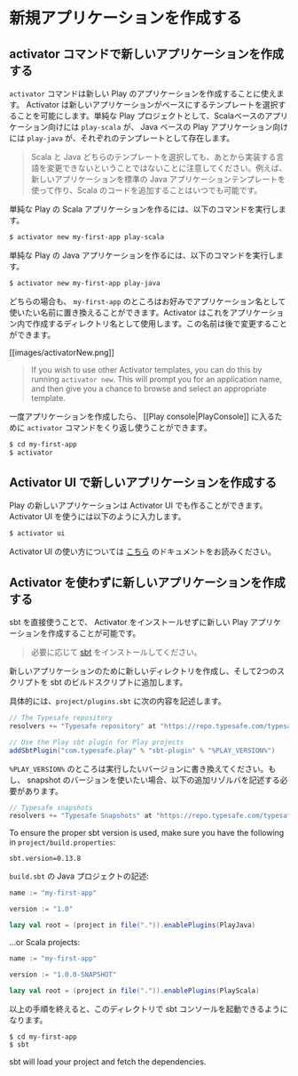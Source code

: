 <!--- Copyright (C) 2009-2015 Typesafe Inc. <http://www.typesafe.com> -->
<!--
# Creating a new application
-->
# 新規アプリケーションを作成する

<!--
## Create a new application with the activator command
-->
## activator コマンドで新しいアプリケーションを作成する

<!--
The `activator` command can be used to create a new Play application.  Activator allows you to select a template that your new application should be based off.  For vanilla Play projects, the names of these templates are `play-scala` for Scala based Play applications, and `play-java` for Java based Play applications.
-->
`activator` コマンドは新しい Play のアプリケーションを作成することに使えます。 Activator は新しいアプリケーションがベースにするテンプレートを選択することを可能にします。単純な Play プロジェクトとして、Scalaベースのアプリケーション向けには `play-scala` が、 Java ベースの Play アプリケーション向けには `play-java` が、それぞれのテンプレートとして存在します。

<!--
> Note that choosing a template for either Scala or Java at this point does not imply that you can’t change language later. For example, you can create a new application using the default Java application template and start adding Scala code whenever you like.
-->
> Scala と Java どちらのテンプレートを選択しても、あとから実装する言語を変更できないということではないことに注意してください。例えば、新しいアプリケーションを標準の Java アプリケーションテンプレートを使って作り、Scala のコードを追加することはいつでも可能です。

<!--
To create a new vanilla Play Scala application, run:
-->
単純な Play の Scala アプリケーションを作るには、以下のコマンドを実行します。

```bash
$ activator new my-first-app play-scala
```

<!--
To create a new vanilla Play Java application, run:
-->
単純な Play の Java アプリケーションを作るには、以下のコマンドを実行します。

```bash
$ activator new my-first-app play-java
```

<!--
In either case, you can replace `my-first-app` with whatever name you want your application to use.  Activator will use this as the directory name to create the application in.  You can change this name later if you choose.
-->
どちらの場合も、 `my-first-app` のところはお好みでアプリケーション名として使いたい名前に置き換えることができます。Activator はこれをアプリケーション内で作成するディレクトリ名として使用します。この名前は後で変更することができます。

[[images/activatorNew.png]]

> If you wish to use other Activator templates, you can do this by running `activator new`. This will prompt you for an application name, and then give you a chance to browse and select an appropriate template.

<!--
Once the application has been created you can use the `activator` command again to enter the [[Play console|PlayConsole]].
-->
一度アプリケーションを作成したら、 [[Play console|PlayConsole]] に入るために `activator` コマンドをくり返し使うことができます。

```bash
$ cd my-first-app
$ activator
```

<!--
## Create a new application with the Activator UI
-->
## Activator UI で新しいアプリケーションを作成する

<!--
New Play applications can also be created with the Activator UI.  To use the Activator UI, run:
-->
Play の新しいアプリケーションは Activator UI でも作ることができます。 Activator UI を使うには以下のように入力します。

```bash
$ activator ui
```

<!--
You can read the documentation for using the Activator UI [here](https://typesafe.com/activator/docs).
-->
Activator UI の使い方については [こちら](https://typesafe.com/activator/docs) のドキュメントをお読みください。

<!--
## Create a new application without Activator
-->
## Activator を使わずに新しいアプリケーションを作成する

<!--
It is also possible to create a new Play application without installing Activator, using sbt directly.
-->
sbt を直接使うことで、 Activator をインストールせずに新しい Play アプリケーションを作成することが可能です。

<!--
> First install [sbt](http://www.scala-sbt.org/) if needed.
-->
> 必要に応じて [sbt](http://www.scala-sbt.org/) をインストールしてください。

<!--
Create a new directory for your new application and configure your sbt build script with two additions.
-->
新しいアプリケーションのために新しいディレクトリを作成し、そして2つのスクリプトを sbt のビルドスクリプトに追加します。

<!--
In `project/plugins.sbt`, add:
-->
具体的には、`project/plugins.sbt` に次の内容を記述します。

```scala
// The Typesafe repository
resolvers += "Typesafe repository" at "https://repo.typesafe.com/typesafe/releases/"

// Use the Play sbt plugin for Play projects
addSbtPlugin("com.typesafe.play" % "sbt-plugin" % "%PLAY_VERSION%")
```

<!--
Be sure to replace `%PLAY_VERSION%` here by the exact version you want to use. If you want to use a snapshot version, you will have to specify this additional resolver: 
-->
`%PLAY_VERSION%` のところは実行したいバージョンに書き換えてください。もし、 snapshot のバージョンを使いたい場合、以下の追加リゾルバを記述する必要があります。

```scala
// Typesafe snapshots
resolvers += "Typesafe Snapshots" at "https://repo.typesafe.com/typesafe/snapshots/"
```

To ensure the proper sbt version is used, make sure you have the following in `project/build.properties`:

```
sbt.version=0.13.8
```

<!--
In `build.sbt` for Java projects:
-->
`build.sbt` の Java プロジェクトの記述:

```scala
name := "my-first-app"

version := "1.0"

lazy val root = (project in file(".")).enablePlugins(PlayJava)
```

...or Scala projects:

```scala
name := "my-first-app"

version := "1.0.0-SNAPSHOT"

lazy val root = (project in file(".")).enablePlugins(PlayScala)
```

<!--
You can then launch the sbt console in this directory:
-->
以上の手順を終えると、このディレクトリで sbt コンソールを起動できるようになります。

```bash
$ cd my-first-app
$ sbt
```

sbt will load your project and fetch the dependencies.

